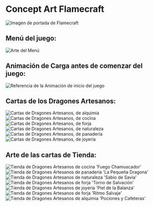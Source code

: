 # Concept Art Flamecraft

<img src="../images/flamecraft_portada.jpg" alt="Imagen de portada de Flamecraft">

## Menú del juego:

<img src="../images/Menu.jpg" alt="Arte del Menú">

## Animación de Carga antes de comenzar del juego:

<img src="../images/IntroducciónDelJuego.jpg" alt="Referencia de la Animación de inicio del juego">

## Cartas de los Dragones Artesanos:

<img src="../images/DragonesAlquimista.jpg" alt="Cartas de Dragones Artesanos, de alquimia">

<img src="../images/DragonesBarbacoa.jpg" alt="Cartas de Dragones Artesanos, de cocina">

<img src="../images/DragonesForja.jpg" alt="Cartas de Dragones Artesanos, de forja">

<img src="../images/DragonesHoja.jpg" alt="Cartas de Dragones Artesanos, de naturaleza">

<img src="../images/DragonesPanadero.jpg" alt="Cartas de Dragones Artesanos, de panadería">

<img src="../images/DragonesJoya.jpg" alt="Cartas de Dragones Artesanos, de joyería">

## Arte de las cartas de Tienda:

<img src="../images/Tienda_FuegoChamuscador.jpg" alt="Tienda de Dragones Artesanos de cocina 'Fuego Chamuscador'">

<img src="../images/Tienda_LaPequeñaDragona.jpg" alt="Tienda de Dragones Artesanos de panadería 'La Pequeña Dragona'">

<img src="../images/Tienda_SabioDeSavia.jpg" alt="Tienda de Dragones Artesanos de naturaleza 'Sabio de Savia'">

<img src="../images/Tienda_TornodeSalvación.jpg" alt="Tienda de Dragones Artesanos de forja 'Torno de Salvación'">

<img src="../images/Tienda_PielDeLaBalanza.jpg" alt="Tienda de Dragones Artesanos de joyería 'Piel de la Balanza'">

<img src="../images/Tienda_RitmoSalvaje.jpg" alt="Tienda de Dragones Artesanos de forja 'Ritmo Salvaje'">

<img src="../images/Tienda_PocionesYCafeteras.jpg" alt="Tienda de Dragones Artesanos de alquimia 'Pociones y Cafeteras'">


